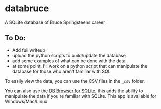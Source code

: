 # databruce
A SQLite database of Bruce Springsteens career

## To Do:
- Add full writeup
- upload the python scripts to build/update the database
- add some examples of what can be done with the data
- at some point, I'll work on a python script that can manipulate the database for those who aren't familiar with SQL

To easily view the data, you can use the CSV files in the `_csv` folder.

You can also use the [DB Browser for SQLite](https://sqlitebrowser.org/), this adds the ability to manipulate the data if you're familiar with SQLite. This app is available for Windows/Mac/Linux
